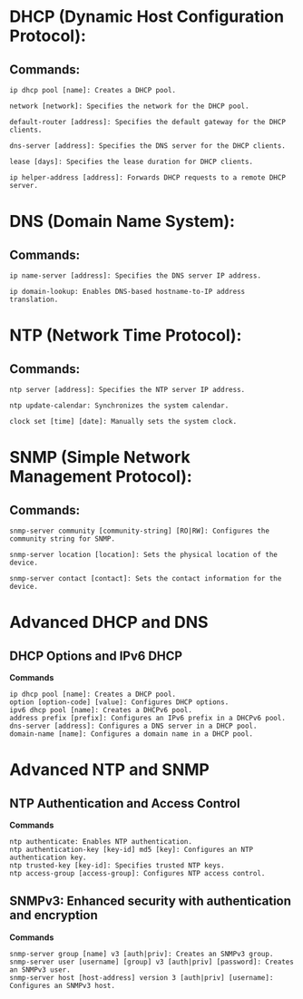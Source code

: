 # DHCP (Dynamic Host Configuration Protocol):

## Commands:
    
    ip dhcp pool [name]: Creates a DHCP pool.
    
    network [network]: Specifies the network for the DHCP pool.
    
    default-router [address]: Specifies the default gateway for the DHCP clients.
    
    dns-server [address]: Specifies the DNS server for the DHCP clients.
    
    lease [days]: Specifies the lease duration for DHCP clients.
    
    ip helper-address [address]: Forwards DHCP requests to a remote DHCP server.

# DNS (Domain Name System):

## Commands:
    
    ip name-server [address]: Specifies the DNS server IP address.
    
    ip domain-lookup: Enables DNS-based hostname-to-IP address translation.

# NTP (Network Time Protocol):

## Commands:

    ntp server [address]: Specifies the NTP server IP address.
    
    ntp update-calendar: Synchronizes the system calendar.
    
    clock set [time] [date]: Manually sets the system clock.

# SNMP (Simple Network Management Protocol):

## Commands:
    
    snmp-server community [community-string] [RO|RW]: Configures the community string for SNMP.
    
    snmp-server location [location]: Sets the physical location of the device.
    
    snmp-server contact [contact]: Sets the contact information for the device.

# Advanced DHCP and DNS
## DHCP Options and IPv6 DHCP

**Commands**

    ip dhcp pool [name]: Creates a DHCP pool.
    option [option-code] [value]: Configures DHCP options.
    ipv6 dhcp pool [name]: Creates a DHCPv6 pool.
    address prefix [prefix]: Configures an IPv6 prefix in a DHCPv6 pool.
    dns-server [address]: Configures a DNS server in a DHCP pool.
    domain-name [name]: Configures a domain name in a DHCP pool.   

# Advanced NTP and SNMP
## NTP Authentication and Access Control

**Commands**

    ntp authenticate: Enables NTP authentication.
    ntp authentication-key [key-id] md5 [key]: Configures an NTP authentication key.
    ntp trusted-key [key-id]: Specifies trusted NTP keys.
    ntp access-group [access-group]: Configures NTP access control.

## SNMPv3: Enhanced security with authentication and encryption

**Commands**
    
    snmp-server group [name] v3 [auth|priv]: Creates an SNMPv3 group.
    snmp-server user [username] [group] v3 [auth|priv] [password]: Creates an SNMPv3 user.
    snmp-server host [host-address] version 3 [auth|priv] [username]: Configures an SNMPv3 host.
